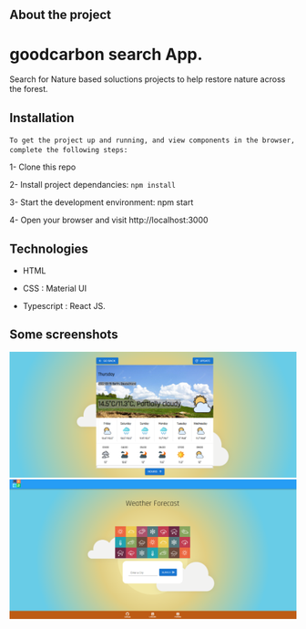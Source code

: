 ## About the project

# goodcarbon search App.

Search for Nature based soluctions projects to help restore nature across the forest.

## Installation

`To get the project up and running, and view components in the browser, complete the following steps:`

1- Clone this repo

2- Install project dependancies: `npm install`

3- Start the development environment: npm start

4- Open your browser and visit http://localhost:3000


## Technologies

- HTML

- CSS : Material UI

- Typescript : React JS.

## Some screenshots

![weather1](https://github.com/Ameer-Alaswad/Weather-app/blob/main/public/Weather-app.png)
![weather2](https://github.com/Ameer-Alaswad/Weather-app/blob/main/public/Weather-app%20(3).png)
